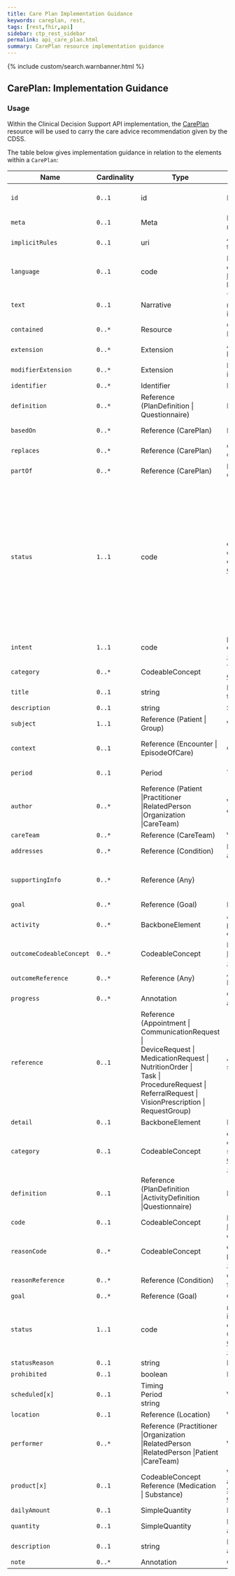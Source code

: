 ```yaml
---
title: Care Plan Implementation Guidance
keywords: careplan, rest,
tags: [rest,fhir,api]
sidebar: ctp_rest_sidebar
permalink: api_care_plan.html
summary: CarePlan resource implementation guidance
---
```


{% include custom/search.warnbanner.html %}


## CarePlan: Implementation Guidance ##

### Usage ###

Within the Clinical Decision Support API implementation, the [CarePlan](http://hl7.org/fhir/stu3/careplan.html) resource will be used to carry the care advice recommendation given by the CDSS.

The table below gives implementation guidance in relation to the elements within a `CarePlan`:

<table style="min-width:100%;width:100%">
    <thead>
        <tr>
            <th>Name</th>
            <th>Cardinality</th>
            <th>Type</th>
            <th>FHIR Documentation</th>
            <th>CDS Implementation Guidance</th>
        </tr>
    </thead>
    <tbody>
        <tr>
            <td><code>id</code></td>
            <td><code>0..1</code></td>
            <td>id</td>
            <td>Logical id of this artifact</td>
            <td>Note that this will always be populated except when the resource is being created (initial creation call)</td>
        </tr>
        <tr>
            <td><code>meta</code></td>
            <td><code>0..1</code></td>
            <td>Meta</td>
            <td>Metadata about the resource</td>
            <td>&nbsp;</td>
        </tr>
        <tr>
            <td><code>implicitRules</code></td>
            <td><code>0..1</code></td>
            <td>uri</td>
            <td>A set of rules under which this content was created</td>
            <td>&nbsp;</td>
        </tr>
        <tr>
            <td><code>language</code></td>
            <td><code>0..1</code></td>
            <td>code</td>
            <td>Language of the resource content. <a href="http://hl7.org/fhir/stu3/valueset-languages.html">Common Languages</a> (Extensible but limited to All Languages)</td>
            <td>&nbsp;</td>
        </tr>
        <tr>
            <td><code>text</code></td>
            <td><code>0..1</code></td>
            <td>Narrative</td>
            <td>Text summary of the resource, for human interpretation</td>
            <td>This MUST be populated with the human readable care plan. This will be displayed by the EMS to the user.</td>
        </tr>
        <tr>
            <td><code>contained</code></td>
            <td><code>0..*</code></td>
            <td>Resource</td>
            <td>Contained, inline Resources</td>
            <td>This should not be populated.</td>
        </tr>
        <tr>
            <td><code>extension</code></td>
            <td><code>0..*</code></td>
            <td>Extension</td>
            <td>Additional Content defined by implementations</td>
            <td>&nbsp;</td>
        </tr>
        <tr>
            <td><code>modifierExtension</code></td>
            <td><code>0..*</code></td>
            <td>Extension</td>
            <td>Extensions that cannot be ignored</td>
            <td>&nbsp;</td>
        </tr>
        <tr>
            <td><code>identifier</code></td>
            <td><code>0..*</code></td>
            <td>Identifier</td>
            <td>External Ids for this plan</td>
            <td>&nbsp;</td>
        </tr>
        <tr>
            <td><code>definition</code></td>
            <td><code>0..*</code></td>
            <td>Reference (PlanDefinition | Questionnaire)</td>
            <td>Protocol or definition</td>
            <td>&nbsp;</td>
        </tr>
        <tr>
            <td><code>basedOn</code></td>
            <td><code>0..*</code></td>
            <td>Reference (CarePlan)</td>
            <td>Fulfils care plan</td>
            <td>This element MUST NOT be populated.</td>
        </tr>
        <tr>
            <td><code>replaces</code></td>
            <td><code>0..*</code></td>
            <td>Reference (CarePlan)</td>
            <td>CarePlan replaced by this CarePlan</td>
            <td>&nbsp;</td>
        </tr>
        <tr>
            <td><code>partOf</code></td>
            <td><code>0..*</code></td>
            <td>Reference (CarePlan)</td>
            <td>Part of referenced CarePlan</td>
            <td>This element MUST NOT be populated.</td>
        </tr>
        <tr>
            <td><code>status</code></td>
            <td><code>1..1</code></td>
            <td>code</td>
            <td>draft | active | suspended | completed | entered-in-error | cancelled | unknown <a href="https://www.hl7.org/fhir/stu3/valueset-care-plan-status.html">CarePlanStatus (Required)</a></td>
            <td>This MUST be populated with either 'draft', 'active', 'completed' or 'cancelled'. Other statuses are not valid. The status of the `CarePlan` MUST match the status of the `RequestGroup` which references this `CarePlan` When created by the CDS and 'sent' to the EMS, the plan has a status of 'draft' (interim) or 'active' (final). After acknowledgement by the user, the status of the plan is 'completed'. If a plan is displayed to the user, but not acknowledged, and the user goes back in the process (answers a question differently) so that the plan is no longer on screen, this should be 'cancelled'.</td>
        </tr>
        <tr>
            <td><code>intent</code></td>
            <td><code>1..1</code></td>
            <td>code</td>
            <td>proposal | plan | order | option <a href="https://www.hl7.org/fhir/stu3/valueset-care-plan-intent.html">CarePlanIntent (Required)</a></td>
            <td>This MUST be populated with the value 'plan'.</td>
        </tr>
		<tr>
            <td><code>category</code></td>
            <td><code>0..*</code></td>
            <td>CodeableConcept</td>
            <td>Type of plan <a href="http://hl7.org/fhir/STU3/valueset-care-plan-category.html">Care Plan Category (Example)</a></td>
			<td>&nbsp;</td>
        </tr>
        <tr>
            <td><code>title</code></td>
            <td><code>0..1</code></td>
            <td>string</td>
            <td>Human-friendly name for the CarePlan</td>
            <td>&nbsp;</td>
        </tr>
        <tr>
            <td><code>description</code></td>
            <td><code>0..1</code></td>
            <td>string</td>
            <td>Summary of nature of plan</td>
            <td>&nbsp;</td>
        </tr>
        <tr>
            <td><code>subject</code></td>
            <td><code>1..1</code></td>
            <td>Reference (Patient | Group)</td>
            <td>Who care plan is for</td>
            <td>This MUST be populated with a reference to the Patient resource</td>
        </tr>
        <tr>
            <td><code>context</code></td>
            <td><code>0..1</code></td>
            <td>Reference (Encounter | EpisodeOfCare)</td>
            <td>Created in context of</td>
            <td>This MUST be populated with the Encounter for this journey, from the ServiceDefinition.$evaluate.encounter</td>
        </tr>
        <tr>
            <td><code>period</code></td>
            <td><code>0..1</code></td>
            <td>Period</td>
            <td>Time period plan covers</td>
            <td>This MAY be populated in the case of advice covering a long period.</td>
        </tr>
        <tr>
            <td><code>author</code></td>
            <td><code>0..*</code></td>
            <td>Reference (Patient |Practitioner |RelatedPerson |Organization |CareTeam)</td>
            <td>Who is responsible for contents of the plan</td>
            <td>This MUST reference the <a href="https://fhir.hl7.org.uk/STU3/StructureDefinition/CareConnect-Organization-1">CareConnect-Organization-1</a> profile and will hold the organisation details of the CDSS.</td>
        </tr>
        <tr>
            <td><code>careTeam</code></td>
            <td><code>0..*</code></td>
            <td>Reference (CareTeam)</td>
            <td>Who's involved in plan?</td>
            <td>This MUST NOT be populated.</td>
        </tr>
        <tr>
            <td><code>addresses</code></td>
            <td><code>0..*</code></td>
            <td>Reference (Condition)</td>
            <td>Health issues this plan addresses</td>
            <td>This MUST be populated with the Concern that is driving this care plan.</td>
        </tr>
        <tr>
            <td><code>supportingInfo</code></td>
            <td><code>0..*</code></td>
            <td>Reference (Any)</td>
            <td>&nbsp;</td>
            <td>This MUST be populated with assertions or QuestionnaireResponses that are driving this care plan.</td>
        </tr>
        <tr>
            <td><code>goal</code></td>
            <td><code>0..*</code></td>
            <td>Reference (Goal)</td>
            <td>Desired outcome of plan</td>
            <td>This MUST NOT be populated.</td>
        </tr>
        <tr>
            <td><code>activity</code></td>
            <td><code>0..*</code></td>
            <td>BackboneElement</td>
            <td>Action to occur as part of plan - provide a reference or detail, not both</td>
            <td>This MUST NOT be populated.</td>
        </tr>
        <tr>
            <td class="sub"><code>outcomeCodeableConcept</code></td>
            <td><code>0..*</code></td>
            <td>CodeableConcept</td>
            <td>Results of the activity <a href="https://www.hl7.org/fhir/stu3/valueset-care-plan-activity-outcome.html">Care Plan Activity Outcome (Example)</a></td>
            <td>This MUST NOT be populated.</td>
        </tr>
        <tr>
            <td class="sub"><code>outcomeReference</code></td>
            <td><code>0..*</code></td>
            <td>Reference (Any)</td>
            <td>Appointment, Encounter, Procedure, etc.</td>
            <td>This MUST NOT be populated.</td>
        </tr>
        <tr>
            <td class="sub"><code>progress</code></td>
            <td><code>0..*</code></td>
            <td>Annotation</td>
            <td>Comments about the activity status/progress</td>
            <td>This MUST NOT be populated.</td>
        </tr>
        <tr>
            <td class="sub"><code>reference</code></td>
            <td><code>0..1</code></td>
            <td>Reference
                <br>(Appointment |
                <br>CommunicationRequest |
                <br>DeviceRequest |
                <br>MedicationRequest |
                <br>NutritionOrder |
                <br>Task |
                <br>ProcedureRequest |
                <br>ReferralRequest |
                <br>VisionPrescription |
                <br>RequestGroup)</td>
            <td>Activity details defined in specific resource</td>
            <td>This MUST NOT be populated.</td>
        </tr>
        <tr>
            <td class="sub"><code>detail</code></td>
            <td><code>0..1</code></td>
            <td>BackboneElement</td>
            <td>In-line definition of activity</td>
            <td></td>
        </tr>
        <tr>
            <td class="sub-sub"><code>category</code></td>
            <td><code>0..1</code></td>
            <td>CodeableConcept</td>
            <td>diet | drug | encounter | observation | procedure | supply | other <a href="https://www.hl7.org/fhir/stu3/valueset-care-plan-activity-category.html">CarePlanActivityCategory (Example)</a></td>
            <td>This MUST NOT be populated.</td>
        </tr>
        <tr>
            <td class="sub-sub"><code>definition</code></td>
            <td><code>0..1</code></td>
            <td>Reference (PlanDefinition |ActivityDefinition |Questionnaire)</td>
            <td>Protocol or definition</td>
            <td>This MUST NOT be populated.</td>
        </tr>
        <tr>
            <td class="sub-sub"><code>code</code></td>
            <td><code>0..1</code></td>
            <td>CodeableConcept</td>
            <td>Detail type of activity <a href="https://www.hl7.org/fhir/stu3/valueset-care-plan-activity.html">Care Plan Activity (Example)</a></td>
            <td>This MUST NOT be populated.</td>
        </tr>
        <tr>
            <td class="sub-sub"><code>reasonCode</code></td>
            <td><code>0..*</code></td>
            <td>CodeableConcept</td>
            <td>Why activity should be done or why activity was prohibited <a href="https://www.hl7.org/fhir/stu3/valueset-activity-reason.html">Activity Reason (Example)</a></td>
            <td>This MUST NOT be populated.</td>
        </tr>
        <tr>
            <td class="sub-sub"><code>reasonReference</code></td>
            <td><code>0..*</code></td>
            <td>Reference (Condition)</td>
            <td>Condition triggering need for activity</td>
            <td>This MUST NOT be populated.</td>
        </tr>
        <tr>
            <td class="sub-sub"><code>goal</code></td>
            <td><code>0..*</code></td>
            <td>Reference (Goal)</td>
            <td>Goals this activity relates to</td>
            <td>This MUST NOT be populated.</td>
        </tr>
        <tr>
            <td class="sub-sub"><code>status</code></td>
            <td><code>1..1</code></td>
            <td>code</td>
            <td>not-started | scheduled | in-progress | on-hold | completed | cancelled | unknown <a href="https://www.hl7.org/fhir/stu3/valueset-care-plan-activity-status.html">CarePlanActivityStatus (Required)</a></td>
            <td>This MUST NOT be populated.</td>
        </tr>
        <tr>
            <td class="sub-sub"><code>statusReason</code></td>
            <td><code>0..1</code></td>
            <td>string</td>
            <td>Reason for current status</td>
            <td>This MUST NOT be populated.</td>
        </tr>
        <tr>
            <td class="sub-sub"><code>prohibited</code></td>
            <td><code>0..1</code></td>
            <td>boolean</td>
            <td>Do NOT do</td>
            <td>This MUST NOT be populated.</td>
        </tr>
        <tr>
            <td class="sub-sub"><code>scheduled[x]</code></td>
            <td><code>0..1</code></td>
            <td>Timing
                <br/>Period
                <br/>string</td>
            <td>When activity is to occur</td>
            <td>This MUST NOT be populated.</td>
        </tr>
        <tr>
            <td class="sub-sub"><code>location</code></td>
            <td><code>0..1</code></td>
            <td>Reference (Location)</td>
            <td>Where it should happen</td>
            <td>This MUST NOT be populated.</td>
        </tr>
        <tr>
            <td class="sub-sub"><code>performer</code></td>
            <td><code>0..*</code></td>
            <td>Reference (Practitioner |Organization |RelatedPerson |RelatedPerson |Patient |CareTeam)</td>
            <td>Who will be responsible?</td>
            <td>This MUST NOT be populated.</td>
        </tr>
        <tr>
            <td class="sub-sub"><code>product[x]</code></td>
            <td><code>0..1</code></td>
            <td>CodeableConcept Reference (Medication | Substance)</td>
            <td>What is to be administered/supplied <a href="https://www.hl7.org/fhir/stu3/valueset-medication-codes.html">SNOMED CT Medication Codes (Example)</a></td>
            <td>This MUST NOT be populated.</td>
        </tr>
        <tr>
            <td class="sub-sub"><code>dailyAmount</code></td>
            <td><code>0..1</code></td>
            <td>SimpleQuantity</td>
            <td>How to consume/day?</td>
            <td>This MUST NOT be populated.</td>
        </tr>
        <tr>
            <td class="sub-sub"><code>quantity</code></td>
            <td><code>0..1</code></td>
            <td>SimpleQuantity</td>
            <td>How much to administer/supply/consume</td>
            <td>This MUST NOT be populated.</td>
        </tr>
        <tr>
            <td class="sub-sub"><code>description</code></td>
            <td><code>0..1</code></td>
            <td>string</td>
            <td>Extra info describing activity to perform</td>
            <td>This MUST NOT be populated.</td>
        </tr>
        <tr>
            <td><code>note</code></td>
            <td><code>0..*</code></td>
            <td>Annotation</td>
            <td>Comments about the plan</td>
            <td>This MUST NOT be populated.</td>
        </tr>
    </tbody>
</table>